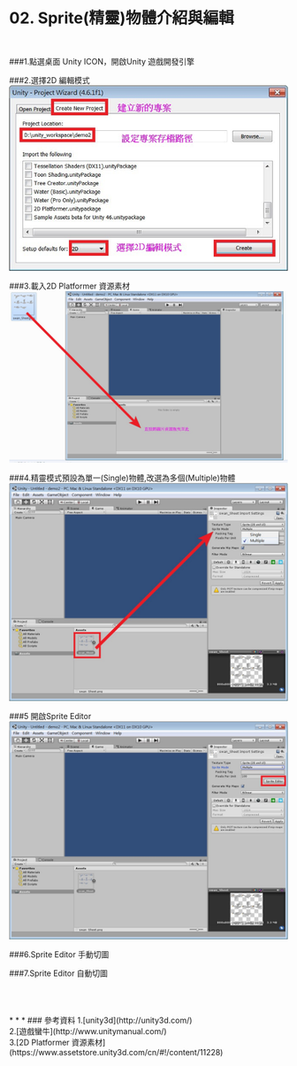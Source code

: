 # 02.  Sprite(精靈)物體介紹與編輯
</br>

###1.點選桌面 Unity ICON，開啟Unity 遊戲開發引擎

###2.選擇2D 編輯模式
![](https://raw.githubusercontent.com/tw-hkt/Unity/master/img/000004.jpg)

###3.載入2D Platformer 資源素材
![](https://raw.githubusercontent.com/tw-hkt/Unity/master/img/000005.jpg)

###4.精靈模式預設為單一(Single)物體,改選為多個(Multiple)物體
![](https://raw.githubusercontent.com/tw-hkt/Unity/master/img/000006.jpg)

###5 開啟Sprite Editor
![](https://raw.githubusercontent.com/tw-hkt/Unity/master/img/000007.jpg)

###6.Sprite Editor 手動切圖

###7.Sprite Editor 自動切圖

</br>
</br>
</br>
* * *
### 參考資料
1.[unity3d](http://unity3d.com/)
<br>
2.[遊戲蠻牛](http://www.unitymanual.com/)
<br>
3.[2D Platformer 資源素材](https://www.assetstore.unity3d.com/cn/#!/content/11228)
